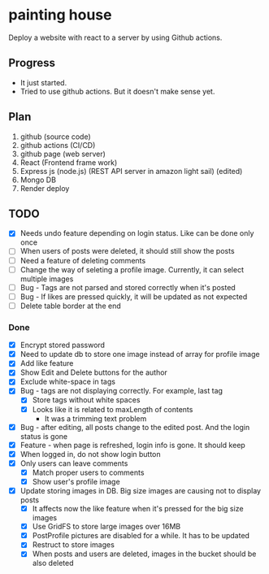 # painting house
Deploy a website with react to a server by using Github actions.

## Progress
- It just started.
- Tried to use github actions. But it doesn't make sense yet.

## Plan
1. github (source code)
2. github actions (CI/CD)
3. github page (web server)
4. React (Frontend frame work)
5. Express js (node.js) (REST API server in amazon light sail) (edited)
6. Mongo DB
7. Render deploy

## TODO
  - [x] Needs undo feature depending on login status. Like can be done only once
- [ ] When users of posts were deleted, it should still show the posts
- [ ] Need a feature of deleting comments
- [ ] Change the way of seleting a profile image. Currently, it can select multiple images
- [ ] Bug - Tags are not parsed and stored correctly when it's posted
- [ ] Bug - If likes are pressed quickly, it will be updated as not expected
- [ ] Delete table border at the end

### Done
- [x] Encrypt stored password
- [x] Need to update db to store one image instead of array for profile image
- [x] Add like feature
- [x] Show Edit and Delete buttons for the author
- [x] Exclude white-space in tags
- [x] Bug - tags are not displaying correctly. For example, last tag
  - [x] Store tags without white spaces
  - [x] Looks like it is related to maxLength of contents
    - It was a trimming text problem
- [x] Bug - after editing, all posts change to the edited post. And the login status is gone
- [x] Feature - when page is refreshed, login info is gone. It should keep
- [x] When logged in, do not show login button
- [x] Only users can leave comments
  - [x] Match proper users to comments
  - [x] Show user's profile image
- [x] Update storing images in DB. Big size images are causing not to display posts
  - [x] It affects now the like feature when it's pressed for the big size images
  - [x] Use GridFS to store large images over 16MB
  - [x] PostProfile pictures are disabled for a while. It has to be updated
  - [x] Restruct to store images
  - [x] When posts and users are deleted, images in the bucket should be also deleted